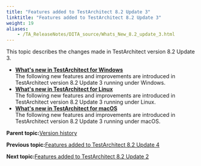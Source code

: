 ```yaml
--- 
title: "Features added to TestArchitect 8.2 Update 3"
linktitle: "Features added to TestArchitect 8.2 Update 3"
weight: 19
aliases: 
    - /TA_ReleaseNotes/DITA_source/Whats_New_8.2_update_3.html
---
```


This topic describes the changes made in TestArchitect version 8.2 Update 3.

-   **[What's new in TestArchitect for Windows](/TA_ReleaseNotes/DITA_source/Whats_New_8.2_update_3_Windows.html)**  
The following new features and improvements are introduced in TestArchitect version 8.2 Update 3 running under Windows.
-   **[What's new in TestArchitect for Linux](/TA_ReleaseNotes/DITA_source/Whats_New_8.2_update_3_Linux.html)**  
The following new features and improvements are introduced in TestArchitect version 8.2 Update 3 running under Linux.
-   **[What's new in TestArchitect for macOS](/TA_ReleaseNotes/DITA_source/Whats_New_8.2_update_3_Mac.html)**  
The following new features and improvements are introduced in TestArchitect version 8.2 Update 3 running under macOS.

**Parent topic:**[Version history](/TA_ReleaseNotes/DITA_source/Version_History.html)

**Previous topic:**[Features added to TestArchitect 8.2 Update 4](/TA_ReleaseNotes/DITA_source/Whats_New_8.2_update_4.html)

**Next topic:**[Features added to TestArchitect 8.2 Update 2](/TA_ReleaseNotes/DITA_source/Whats_New_8.2_update_2.html)

